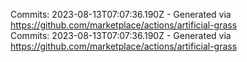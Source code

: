 Commits: 2023-08-13T07:07:36.190Z - Generated via https://github.com/marketplace/actions/artificial-grass
<br>
Commits: 2023-08-13T07:07:36.190Z - Generated via https://github.com/marketplace/actions/artificial-grass
<br>
